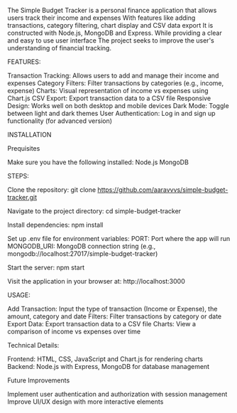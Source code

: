 The Simple Budget Tracker is a personal finance application that allows users track their income and expenses
With features like adding transactions, category filtering, chart display and CSV data export
It is constructed with Node.js, MongoDB and Express. While providing a clear and easy to use user interface
The project seeks to improve the user's understanding of financial tracking.

FEATURES:

Transaction Tracking: Allows users to add and manage their income and expenses
Category Filters: Filter transactions by categories (e.g., income, expense)
Charts: Visual representation of income vs expenses using Chart.js
CSV Export: Export transaction data to a CSV file
Responsive Design: Works well on both desktop and mobile devices
Dark Mode: Toggle between light and dark themes
User Authentication: Log in and sign up functionality (for advanced version)

INSTALLATION

Prequisites

Make sure you have the following installed:
Node.js
MongoDB

STEPS:

Clone the repository:
git clone https://github.com/aaravvvs/simple-budget-tracker.git

Navigate to the project directory:
cd simple-budget-tracker

Install dependencies:
npm install

Set up .env file for environment variables:
PORT: Port where the app will run
MONGODB_URI: MongoDB connection string (e.g., mongodb://localhost:27017/simple-budget-tracker)

Start the server:
npm start

Visit the application in your browser at:
http://localhost:3000

USAGE:

Add Transaction: Input the type of transaction (Income or Expense), the amount, category and date
Filters: Filter transactions by category or date
Export Data: Export transaction data to a CSV file
Charts: View a comparison of income vs expenses over time

Technical Details:

Frontend: HTML, CSS, JavaScript and Chart.js for rendering charts
Backend: Node.js with Express, MongoDB for database management

Future Improvements

Implement user authentication and authorization with session management
Improve UI/UX design with more interactive elements


